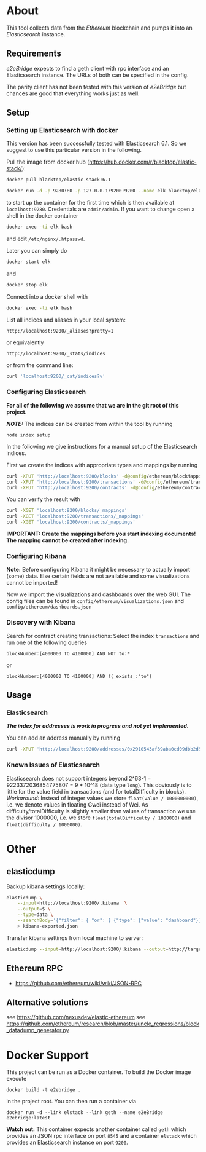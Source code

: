 # About

This tool collects data from the *Ethereum* blockchain and pumps it into an *Elasticsearch* instance. 

## Requirements

*e2eBridge* expects to find a geth client with rpc interface and an Elasticsearch instance. The URLs of both can be specified in the config.

The parity client has not been tested with this version of *e2eBridge* but chances are good that everything works just as well.

## Setup

### Setting up Elasticsearch with docker

This version has been successfully tested with Elasticsearch 6.1. So we suggest to use this particular version in the following.

Pull the image from docker hub (https://hub.docker.com/r/blacktop/elastic-stack/):
```bash
docker pull blacktop/elastic-stack:6.1
```

```bash
docker run -d -p 9280:80 -p 127.0.0.1:9200:9200 --name elk blacktop/elastic-stack:6.1 
```
to start up the container for the first time which is then available at `localhost:9280`. Credentials are `admin/admin`. If you want to change open a shell in the docker container
```bash
docker exec -ti elk bash
```
and edit `/etc/nginx/.htpasswd`.

Later you can simply do
```bash
docker start elk
```
and
```bash
docker stop elk
```

Connect into a docker shell with
```bash
docker exec -ti elk bash
```

List all indices and aliases in your local system:
```
http://localhost:9200/_aliases?pretty=1
```
or equivalently
```
http://localhost:9200/_stats/indices
```
or from the command line:
```bash
curl 'localhost:9200/_cat/indices?v'
```

### Configuring Elasticsearch

**For all of the following we assume that we are in the git root of this project.**

***NOTE:*** The indices can be created from within the tool by running
```
node index setup
```
In the following we give instructions for a manual setup of the Elasticsearch indices.

First we create the indices with appropriate types and mappings by running
```bash
curl -XPUT 'http://localhost:9200/blocks' -d@config/ethereum/blockMapping.json
curl -XPUT 'http://localhost:9200/transactions' -d@config/ethereum/transactionMapping.json
curl -XPUT 'http://localhost:9200/contracts' -d@config/ethereum/contractMapping.json
```

You can verify the result with
```bash
curl -XGET 'localhost:9200/blocks/_mappings'
curl -XGET 'localhost:9200/transactions/_mappings'
curl -XGET 'localhost:9200/contracts/_mappings'
```

**IMPORTANT: Create the mappings before you start indexing documents! The mapping cannot be created after indexing.**

### Configuring Kibana

**Note:** Before configuring Kibana it might be necessary to actually import (some) data. Else certain fields are not available and some visualizations cannot be imported!

Now we import the visualizations and dashboards over the web GUI. The config files can be found in 
`config/ethereum/visualizations.json` and `config/ethereum/dashboards.json`

### Discovery with Kibana

Search for contract creating transactions: Select the index `transactions` and run one of the following queries
```
blockNumber:[4000000 TO 4100000] AND NOT to:*
```
or 
```
blockNumber:[4000000 TO 4100000] AND !(_exists_:"to") 
```

## Usage

### Elasticsearch

***The index for addresses is work in progress and not yet implemented.*** 

You can add an address manually by running
```bash
curl -XPUT 'http://localhost:9200/addresses/0x2910543af39aba0cd09dbb2d50200b3e800a63d2' -d '{"comment" : "Kraken"}'
```

### Known Issues of Elasticsearch

Elasticsearch does not support integers beyond 2^63-1 = 9223372036854775807 = 9 * 10^18 (data type `long`). This obviously is to little for the value field in transactions (and for totalDifficulty in blocks).
*Workaround:* Instead of integer values we store `float(value / 1000000000)`, i.e. we denote values in floating Gwei instead of Wei.
As difficulty/totalDifficulty is slightly smaller than values of transaction we use the divisor 1000000, i.e. we store `float(totalDifficulty / 1000000)` and `float(difficulty / 1000000)`.

# Other

## elasticdump

Backup kibana settings locally:
```bash
elasticdump \
    --input=http://localhost:9200/.kibana  \
    --output=$ \
    --type=data \
    --searchBody='{"filter": { "or": [ {"type": {"value": "dashboard"}}, {"type" : {"value":"visualization"}}] }}' \
    > kibana-exported.json
```

Transfer kibana settings from local machine to server:
```bash
elasticdump --input=http://localhost:9200/.kibana --output=http://target-server.tld:9200/.kibana --type=data --searchBody='{"filter": { "or": [ {"type": {"value": "dashboard"}}, {"type" : {"value":"visualization"}}] }}'
```

## Ethereum RPC

* https://github.com/ethereum/wiki/wiki/JSON-RPC


## Alternative solutions

see https://github.com/nexusdev/elastic-ethereum
see https://github.com/ethereum/research/blob/master/uncle_regressions/block_datadump_generator.py

# Docker Support

This project can be run as a Docker container. To build the Docker image execute
```
docker build -t e2ebridge .
``` 
in the project root. You can then run a container via
``` 
docker run -d --link elstack --link geth --name e2eBridge e2ebridge:latest
```
**Watch out:** This container expects another container called `geth` which provides an JSON rpc interface on port `8545` and a container `elstack` which provides an Elasticsearch instance on port `9200`. 
 